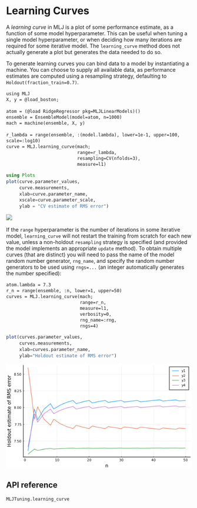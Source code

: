 # Learning Curves

A *learning curve* in MLJ is a plot of some performance estimate, as a
function of some model hyperparameter. This can be useful when tuning
a single model hyperparameter, or when deciding how many iterations
are required for some iterative model. The `learning_curve` method
does not actually generate a plot but generates the data needed to do
so.

To generate learning curves you can bind data to a model by
instantiating a machine. You can choose to supply all available data,
as performance estimates are computed using a resampling strategy,
defaulting to `Holdout(fraction_train=0.7)`.

```@example hooking
using MLJ
X, y = @load_boston;

atom = (@load RidgeRegressor pkg=MLJLinearModels)()
ensemble = EnsembleModel(model=atom, n=1000)
mach = machine(ensemble, X, y)

r_lambda = range(ensemble, :(model.lambda), lower=1e-1, upper=100, scale=:log10)
curve = MLJ.learning_curve(mach;
                           range=r_lambda,
                           resampling=CV(nfolds=3),
                           measure=l1)
```
```julia
using Plots
plot(curve.parameter_values,
     curve.measurements,
     xlab=curve.parameter_name,
     xscale=curve.parameter_scale,
     ylab = "CV estimate of RMS error")
```

![](img/learning_curve42.png)

If the `range` hyperparameter is the number of iterations in
some iterative model, `learning_curve` will not restart the training
from scratch for each new value, unless a non-holdout `resampling`
strategy is specified (and provided the model implements an
appropriate `update` method). To obtain multiple curves (that are
distinct) you will need to pass the name of the model random number
generator, `rng_name`, and specify the random number generators to be
used using `rngs=...` (an integer automatically generates the number
specified):

```@example hooking
atom.lambda = 7.3
r_n = range(ensemble, :n, lower=1, upper=50)
curves = MLJ.learning_curve(mach;
                            range=r_n,
                            measure=l1,
                            verbosity=0,
                            rng_name=:rng,
                            rngs=4)
```

```julia
plot(curves.parameter_values,
     curves.measurements,
     xlab=curves.parameter_name,
     ylab="Holdout estimate of RMS error")
```

![](img/learning_curve_n.png)


## API reference

```@docs
MLJTuning.learning_curve
```
